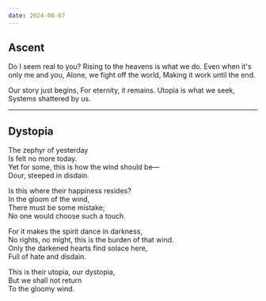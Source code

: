 ```yaml
---
date: 2024-08-07
---
```


## Ascent
Do I seem real to you?
Rising to the heavens is what we do.
Even when it's only me and you,
Alone, we fight off the world,
Making it work until the end.

Our story just begins,
For eternity, it remains.
Utopia is what we seek,
Systems shattered by us.

----
## Dystopia
The zephyr of yesterday  
Is felt no more today.  
Yet for some, this is how the wind should be—  
Dour, steeped in disdain.  

Is this where their happiness resides?  
In the gloom of the wind,  
There must be some mistake;  
No one would choose such a touch.  

For it makes the spirit dance in darkness,  
No rights, no might, this is the burden of that wind.  
Only the darkened hearts find solace here,  
Full of hate and disdain.  

This is their utopia, our dystopia,  
But we shall not return  
To the gloomy wind. 
